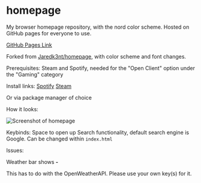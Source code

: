 # homepage
My browser homepage repository, with the nord color scheme. Hosted on GitHub pages for everyone to use.

[GitHub Pages Link](https://vyzicgithub.github.io/homepage/)

Forked from [Jaredk3nt/homepage](https://github.com/JaredK3nt/homepage), with color scheme and font changes.

Prerequisites: Steam and Spotify, needed for the "Open Client" option under the "Gaming" category

Install links:
[Spotify](https://www.spotify.com/download/)                [Steam](https://store.steampowered.com/about/)

Or via package manager of choice

How it looks:

![Screenshot of homepage](https://github.com/VyzicGithub/homepage/blob/main/homepage-screenshot.png)

Keybinds: Space to open up Search functionality, default search engine is Google. Can be changed within `index.html`

Issues:

Weather bar shows **-**

This has to do with the OpenWeatherAPI. Please use your own key(s) for it.
